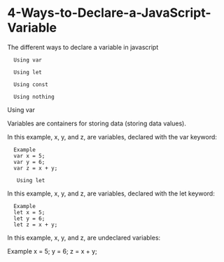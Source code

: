 # 4-Ways-to-Declare-a-JavaScript-Variable

The different ways to declare a variable in javascript


      Using var
      
      Using let
      
      Using const
      
      Using nothing

Using var

Variables are containers for storing data (storing data values).

In this example, x, y, and z, are variables, declared with the var keyword:

      Example
      var x = 5;
      var y = 6;
      var z = x + y;
      
       Using let
In this example, x, y, and z, are variables, declared with the let keyword:

      Example
      let x = 5;
      let y = 6;
      let z = x + y;

In this example, x, y, and z, are undeclared variables:

Example
x = 5;
y = 6;
z = x + y;
